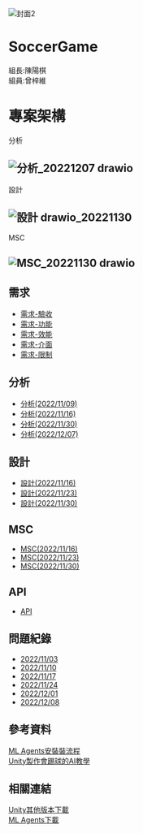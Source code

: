 ![封面2](https://user-images.githubusercontent.com/76472326/200495398-e427dfd5-3673-44e2-b9b0-f068a28b17f1.PNG)
# SoccerGame

組長:陳陽棋  
組員:曾梓維
# 專案架構
分析
## ![分析_20221207 drawio](https://user-images.githubusercontent.com/76472326/209062628-a0260247-d838-4a50-82ab-5cf4cbbb65d5.png)
設計
## ![設計 drawio_20221130](https://user-images.githubusercontent.com/76472326/209062693-24b62f30-a14c-49af-98f6-da07d88a2fd1.png)
MSC
## ![MSC_20221130 drawio](https://user-images.githubusercontent.com/76472326/209062716-bfcd69df-8a40-4dfb-a951-0dc3084cc4d2.png)

## 需求
* [需求-驗收](https://github.com/chi611/machine-learning/tree/main/HW3/%E9%9C%80%E6%B1%82#%E9%9C%80%E6%B1%82-%E9%A9%97%E6%94%B6)
* [需求-功能](https://github.com/chi611/machine-learning/tree/main/HW3/%E9%9C%80%E6%B1%82#%E9%9C%80%E6%B1%82-%E5%8A%9F%E8%83%BD)
* [需求-效能](https://github.com/chi611/machine-learning/tree/main/HW3/%E9%9C%80%E6%B1%82#%E9%9C%80%E6%B1%82-%E6%95%88%E8%83%BD)
* [需求-介面](https://github.com/chi611/machine-learning/tree/main/HW3/%E9%9C%80%E6%B1%82#%E9%9C%80%E6%B1%82-%E4%BB%8B%E9%9D%A2)
* [需求-限制](https://github.com/chi611/machine-learning/tree/main/HW3/%E9%9C%80%E6%B1%82#%E9%9C%80%E6%B1%82-%E9%99%90%E5%88%B6)
## 分析
* [分析(2022/11/09)](https://github.com/chi611/machine-learning/tree/main/HW3/%E5%88%86%E6%9E%90#%E5%88%86%E6%9E%9020221109)
* [分析(2022/11/16)](https://github.com/chi611/machine-learning/tree/main/HW3/%E5%88%86%E6%9E%90#%E5%88%86%E6%9E%9020221116)
* [分析(2022/11/30)](https://github.com/chi611/machine-learning/tree/main/HW3/%E5%88%86%E6%9E%90#%E5%88%86%E6%9E%9020221130)
* [分析(2022/12/07)](https://github.com/chi611/machine-learning/tree/main/HW3/%E5%88%86%E6%9E%90#%E5%88%86%E6%9E%9020221207)
## 設計
* [設計(2022/11/16)](https://github.com/chi611/machine-learning/blob/main/HW3/%E8%A8%AD%E8%A8%88/README.md#%E8%A8%AD%E8%A8%8820221116)
* [設計(2022/11/23)](https://github.com/chi611/machine-learning/blob/main/HW3/%E8%A8%AD%E8%A8%88/README.md#%E8%A8%AD%E8%A8%8820221123)
* [設計(2022/11/30)](https://github.com/chi611/machine-learning/blob/main/HW3/%E8%A8%AD%E8%A8%88/README.md#%E8%A8%AD%E8%A8%8820221123)

## MSC
* [MSC(2022/11/16)](https://github.com/chi611/machine-learning/blob/main/HW3/MSC/README.md#msc20221116)
* [MSC(2022/11/23)](https://github.com/chi611/machine-learning/blob/main/HW3/MSC/README.md#msc20221123)
* [MSC(2022/11/30)](https://github.com/chi611/machine-learning/blob/main/HW3/MSC/README.md#msc20221130)

## API
* [API](https://github.com/chi611/machine-learning/tree/main/HW3/API#api)

## 問題紀錄
* [2022/11/03](https://github.com/chi611/machine-learning/tree/main/HW3/%E5%95%8F%E9%A1%8C%E7%B4%80%E9%8C%84#20221103)
* [2022/11/10](https://github.com/chi611/machine-learning/tree/main/HW3/%E5%95%8F%E9%A1%8C%E7%B4%80%E9%8C%84#20221110)
* [2022/11/17](https://github.com/chi611/machine-learning/tree/main/HW3/%E5%95%8F%E9%A1%8C%E7%B4%80%E9%8C%84#20221117)
* [2022/11/24](https://github.com/chi611/machine-learning/tree/main/HW3/%E5%95%8F%E9%A1%8C%E7%B4%80%E9%8C%84#20221124)
* [2022/12/01](https://github.com/chi611/machine-learning/tree/main/HW3/%E5%95%8F%E9%A1%8C%E7%B4%80%E9%8C%84#20221201)
* [2022/12/08](https://github.com/chi611/machine-learning/tree/main/HW3/%E5%95%8F%E9%A1%8C%E7%B4%80%E9%8C%84#20221208)
## 參考資料
[ML Agents安裝裝流程](https://www.bilibili.com/video/BV1hE411W7Pi/?spm_id_from=333.999.0.0)  
[Unity製作會踢球的AI教學](https://www.bilibili.com/video/BV1hQ4y1K7V4/?spm_id_from=333.999.0.0)  

## 相關連結
[Unity其他版本下載](https://unity3d.com/get-unity/download/archive?_ga=2.89622808.2003652693.1667886882-131146576.1667388786)  
[ML Agents下載](https://github.com/Unity-Technologies/ml-agents/releases/tag/release_19)  
